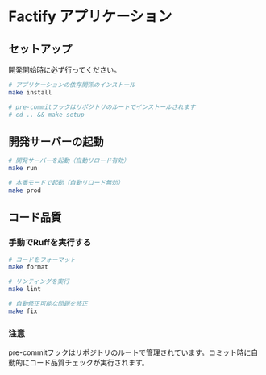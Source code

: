 # Factify アプリケーション

## セットアップ

開発開始時に必ず行ってください。

```sh
# アプリケーションの依存関係のインストール
make install

# pre-commitフックはリポジトリのルートでインストールされます
# cd .. && make setup
```

## 開発サーバーの起動

```sh
# 開発サーバーを起動（自動リロード有効）
make run

# 本番モードで起動（自動リロード無効）
make prod
```

## コード品質

### 手動でRuffを実行する

```sh
# コードをフォーマット
make format

# リンティングを実行
make lint

# 自動修正可能な問題を修正
make fix
```

### 注意

pre-commitフックはリポジトリのルートで管理されています。コミット時に自動的にコード品質チェックが実行されます。
